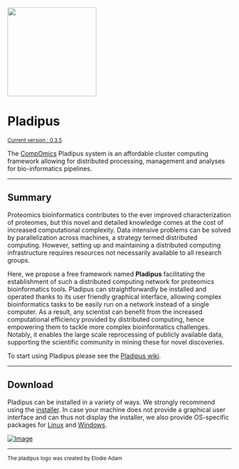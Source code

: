
<img src="https://raw.githubusercontent.com/wiki/compomics/pladipus/pladipus_logo.jpg" width="200">

# Pladipus 

<sub><a href="https://github.com/compomics/pladipus/wiki/6.-Updates" target="blank">Current version : 0.3.5</a></sub>

The [CompOmics](http://www.compomics.com) Pladipus system is an affordable cluster computing framework allowing for distributed processing, management and analyses for bio-informatics pipelines.

----

## Summary

Proteomics bioinformatics contributes to the ever improved characterization of proteomes, but this novel and detailed knowledge comes at the cost of increased computational complexity. Data intensive problems can be solved by parallelization across machines, a strategy termed distributed computing. However, setting up and maintaining a distributed computing infrastructure requires resources not necessarily available to all research groups.

Here, we propose a free framework named **Pladipus** facilitating the establishment of such a distributed computing network for proteomics bioinformatics tools. Pladipus can straightforwardly be installed and operated thanks to its user friendly graphical interface, allowing complex bioinformatics tasks to be easily run on a network instead of a single computer. As a result, any scientist can benefit from the increased computational efficiency provided by distributed computing, hence empowering them to tackle more complex bioinformatics challenges. Notably, it enables the large scale reprocessing of publicly available data, supporting the scientific community in mining these for novel discoveries.

To start using Pladipus please see the [Pladipus wiki](https://github.com/compomics/pladipus/wiki).

----


## Download

Pladipus can be installed in a variety of ways. We strongly recommend using the [installer](http://genesis.ugent.be/pladipus/download/Pladipus-installer-0.3.5.jar). 
In case your machine does not provide a graphical user interface and can thus not display the installer, we also provide OS-specific packages for [Linux](http://genesis.ugent.be/pladipus/download/pladipus-linux.zip) and [Windows](http://genesis.ugent.be/pladipus/download/pladipus-windows.zip). 

[ ![Image](https://raw.githubusercontent.com/wiki/compomics/pladipus/Download_Installer_Button.png)](http://genesis.ugent.be/pladipus/download/Pladipus-installer-0.3.5.jar)

----

<sub>The pladipus logo was created by Elodie Adam</sub>